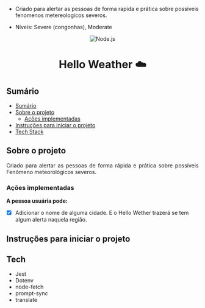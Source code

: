 


- Criado para alertar as pessoas de forma rapída e prática sobre possíveis fenomenos metereologicos severos.


- Níveis: Severe (congonhas), Moderate


<p align="center">
  <img src="https://img.shields.io/badge/Node.js-16.10.0-purple" alt="Node.js">
</p>

<h1 align="center">Hello Weather ☁️</h1>

## Sumário

- [Sumário](#sumário)
- [Sobre o projeto](#sobre-o-projeto)
  - [Ações implementadas](#ações-implementadas)
- [Instruções para iniciar o projeto](#instruções-para-iniciar-o-projeto)
- [Tech Stack](#tech)

## Sobre o projeto

<p align="justify">Criado para alertar as pessoas de forma rápida e prática sobre possíveis Fenômeno meteorológicos severos. 
  
### Ações implementadas 
  
**A pessoa usuária pode:**  
- [X] Adicionar o nome de alguma cidade.
E o Hello Wether trazerá se tem algum alerta naquela região.

</p>

## Instruções para iniciar o projeto



## Tech
- Jest
- Dotenv
- node-fetch
- prompt-sync
- translate
